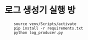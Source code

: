 # 로그 생성기 실행 방
```
    source venv/Scripts/activate
    pip install -r requirements.txt
    python log_producer.py
```

